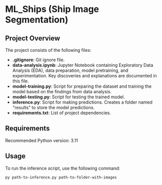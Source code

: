 # ML_Ships (Ship Image Segmentation)

## Project Overview

The project consists of the following files:

- **.gitignore**: Git ignore file.
- **data-analysis.ipynb**: Jupyter Notebook containing Exploratory Data Analysis (EDA), data preparation, model pretraining, and experimentation. Key discoveries and explanations are documented in this file.
- **model-training.py**: Script for preparing the dataset and training the model based on the findings from data analysis.
- **model-testing.py**: Script for testing the trained model.
- **inference.py**: Script for making predictions. Creates a folder named "results" to store the model predictions.
- **requirements.txt**: List of project dependencies.

## Requirements

Recommended Python version: 3.11

## Usage

To run the inference script, use the following command:

```bash
py path-to-inference.py path-to-folder-with-images
